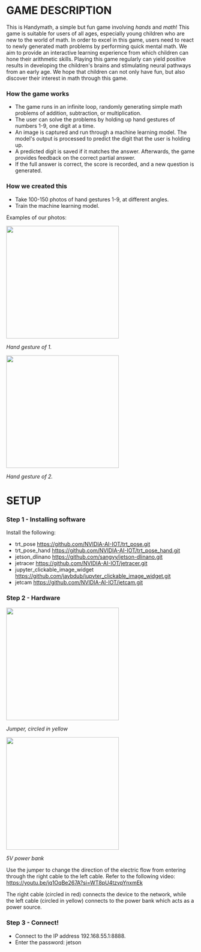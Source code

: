 # GAME DESCRIPTION
This is Handymath, a simple but fun game involving *hands* and *math*!
This game is suitable for users of all ages, especially young children who are new to the world of math. 
In order to excel in this game, users need to react to newly generated math problems by performing quick mental math.
We aim to provide an interactive learning experience from which children can hone their arithmetic skills. Playing this game regularly can yield positive results in
developing the children's brains and stimulating neural pathways from an early age. We hope that children can not only have fun, but also discover their interest in math through this game.


### How the game works
- The game runs in an infinite loop, randomly generating simple math problems of addition, subtraction, or multiplication.
- The user can solve the problems by holding up hand gestures of numbers 1-9, one digit at a time.
- An image is captured and run through a machine learning model. The model's output is processed to predict the digit that the user is holding up.
- A predicted digit is saved if it matches the answer. Afterwards, the game provides feedback on the correct partial answer.
- If the full answer is correct, the score is recorded, and a new question is generated.


### How we created this
- Take 100-150 photos of hand gestures 1-9, at different angles.
- Train the machine learning model.

Examples of our photos:

<img src="https://github.com/user-attachments/assets/664d47ab-0bda-4eb1-bd4c-6c7cbfe0e5d6" width="300" />

*Hand gesture of 1.*

 
<img src="https://github.com/user-attachments/assets/02b1198c-f7dc-4eb8-a916-42833fce6f5e" width="300" />
 
*Hand gesture of 2.*





# SETUP

### Step 1 - Installing software
Install the following:
- trt_pose https://github.com/NVIDIA-AI-IOT/trt_pose.git
- trt_pose_hand https://github.com/NVIDIA-AI-IOT/trt_pose_hand.git
- jetson_dlinano https://github.com/sangyy/jetson-dlinano.git
- jetracer https://github.com/NVIDIA-AI-IOT/jetracer.git
- jupyter_clickable_image_widget https://github.com/jaybdub/jupyter_clickable_image_widget.git
- jetcam https://github.com/NVIDIA-AI-IOT/jetcam.git

### Step 2 - Hardware

<img src="https://github.com/user-attachments/assets/e5e4ae32-733c-4cc5-93f8-151ea9f2edd9" width="300" />
 
*Jumper, circled in yellow*
 
 
<img src="https://github.com/user-attachments/assets/9a94ab64-ff30-41fb-99fb-711b85ed3618" width="300" />
 
*5V power bank*
 
Use the jumper to change the direction of the electric flow from entering through the right cable to the left cable.
Refer to the following video: https://youtu.be/jq1OqBe267A?si=WT8pU4tzvpYnxmEk


The right cable (circled in red) connects the device to the network, while the left cable (circled in yellow) connects to the power bank which acts as a power source.

### Step 3 - Connect! 
- Connect to the IP address 192.168.55.1:8888.
- Enter the password: jetson
 







